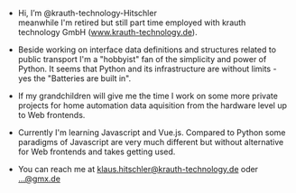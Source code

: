 - Hi, I’m @krauth-technology-Hitschler<br/>
meanwhile I'm retired but still part time employed with krauth technology GmbH (www.krauth-technology.de). 

- Beside working on interface data definitions and structures related to public transport I'm a "hobbyist" fan of the simplicity and power of Python. 
It seems that Python and its infrastructure are without limits - yes the "Batteries are built in".

- If my grandchildren will give me the time I work on some more private projects for home automation data aquisition from the hardware level up to Web frontends.

- Currently I'm learning Javascript and Vue.js. Compared to Python some paradigms of Javascript are very much different but without alternative for Web frontends and takes getting used.

- You can reach me at klaus.hitschler@krauth-technology.de oder ...@gmx.de

<!---
krauth-technology-Hitschler/krauth-technology-Hitschler is a ✨ special ✨ repository because its `README.md` (this file) appears on your GitHub profile.
You can click the Preview link to take a look at your changes.
--->
